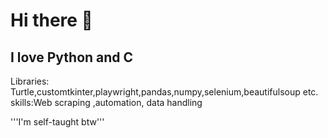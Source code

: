 # Hi there 👋
## I love Python and C
Libraries: Turtle,customtkinter,playwright,pandas,numpy,selenium,beautifulsoup etc.
skills:Web scraping ,automation, data handling 

'''I'm self-taught btw'''
